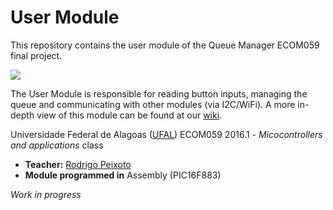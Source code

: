 # User Module
This repository contains the user module of the Queue Manager ECOM059 final project. 

![](https://github.com/QueueManager/UserModule/blob/master/images/Box.png)

The User Module is responsible for reading button inputs, managing the queue and communicating with other modules (via I2C/WiFi). 
A more in-depth view of this module can be found at our [wiki](https://github.com/QueueManager/UserModule/wiki).

Universidade Federal de Alagoas ([UFAL](http://www.ufal.edu.br))
ECOM059 2016.1 - _Micocontrollers and applications_ class

- **Teacher:** [Rodrigo Peixoto](https://www.github.com/rodrigopex)
- **Module programmed in** Assembly (PIC16F883)

_Work in progress_

